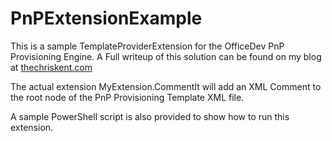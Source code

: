 # PnPExtensionExample
This is a sample TemplateProviderExtension for the OfficeDev PnP Provisioning Engine. A Full writeup of this solution can be found on my blog at [thechriskent.com](https://thechriskent.com/2016/09/22/creating-a-pnp-templateproviderextension/)

The actual extension MyExtension.CommentIt will add an XML Comment to the root node of the PnP Provisioning Template XML file.

A sample PowerShell script is also provided to show how to run this extension.
